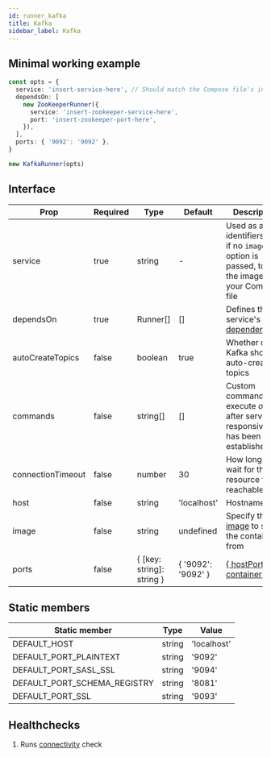 ```yaml
---
id: runner_kafka
title: Kafka
sidebar_label: Kafka
---
```


## Minimal working example

```TypeScript
const opts = {
  service: 'insert-service-here', // Should match the Compose file's intended service
  dependsOn: [
    new ZooKeeperRunner({
      service: 'insert-zookeeper-service-here',
      port: 'insert-zookeeper-port-here',
    }),
  ],
  ports: { '9092': '9092' },
}

new KafkaRunner(opts)
```

## Interface

| Prop              | Required | Type                      | Default            | Description                                                                                          |
| ----------------- | -------- | ------------------------- | ------------------ | ---------------------------------------------------------------------------------------------------- |
| service           | true     | string                    | -                  | Used as an identifiers and, if no `image` option is passed, to find the image from your Compose file |
| dependsOn         | true     | Runner[]                  | []                 | Defines the service's [dependencies](https://docs.docker.com/compose/compose-file/#depends_on)       |
| autoCreateTopics  | false    | boolean                   | true               | Whether or not Kafka should auto-create topics                                                       |
| commands          | false    | string[]                  | []                 | Custom commands that execute _once_ after service responsiveness has been established                |
| connectionTimeout | false    | number                    | 30                 | How long to wait for the resource to be reachable                                                    |
| host              | false    | string                    | 'localhost'        | Hostname                                                                                             |
| image             | false    | string                    | undefined          | Specify the [image](https://docs.docker.com/compose/compose-file/#image) to start the container from |
| ports             | false    | { [key: string]: string } | { '9092': '9092' } | [{ hostPort: containerPort }](https://docs.docker.com/compose/compose-file/#short-syntax-1)          |

## Static members

| Static member                | Type   | Value       |
| ---------------------------- | ------ | ----------- |
| DEFAULT_HOST                 | string | 'localhost' |
| DEFAULT_PORT_PLAINTEXT       | string | '9092'      |
| DEFAULT_PORT_SASL_SSL        | string | '9094'      |
| DEFAULT_PORT_SCHEMA_REGISTRY | string | '8081'      |
| DEFAULT_PORT_SSL             | string | '9093'      |

## Healthchecks

1. Runs [connectivity](connectivity.md) check
